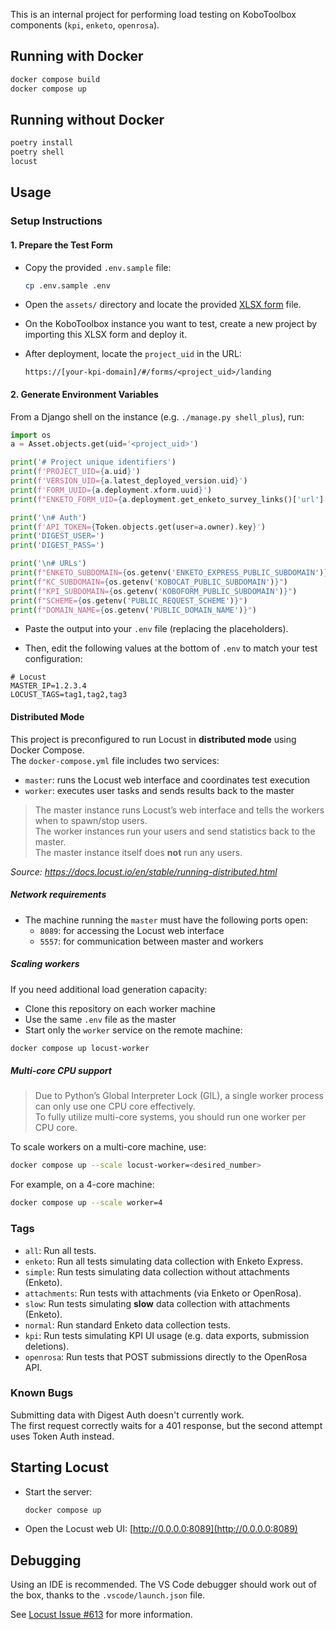 This is an internal project for performing load testing on KoboToolbox components (`kpi`, `enketo`, `openrosa`).

## Running with Docker

```bash
docker compose build
docker compose up
```

## Running without Docker

```bash
poetry install
poetry shell
locust
```

## Usage

### Setup Instructions

#### 1. Prepare the Test Form

- Copy the provided `.env.sample` file:
  ```bash
  cp .env.sample .env
  ```

- Open the `assets/` directory and locate the provided [XLSX form](./assets/form.xlsx) file.

- On the KoboToolbox instance you want to test, create a new project by importing this XLSX form and deploy it.

- After deployment, locate the `project_uid` in the URL:
  ```
  https://[your-kpi-domain]/#/forms/<project_uid>/landing
  ```

#### 2. Generate Environment Variables

From a Django shell on the instance (e.g. `./manage.py shell_plus`), run:

```python
import os
a = Asset.objects.get(uid='<project_uid>')

print('# Project unique identifiers')
print(f'PROJECT_UID={a.uid}')
print(f'VERSION_UID={a.latest_deployed_version.uid}')
print(f'FORM_UUID={a.deployment.xform.uuid}')
print(f"ENKETO_FORM_UID={a.deployment.get_enketo_survey_links()['url'].split('/')[-1]}")

print('\n# Auth')
print(f'API_TOKEN={Token.objects.get(user=a.owner).key}')
print('DIGEST_USER=')
print('DIGEST_PASS=')

print('\n# URLs')
print(f"ENKETO_SUBDOMAIN={os.getenv('ENKETO_EXPRESS_PUBLIC_SUBDOMAIN')}")
print(f"KC_SUBDOMAIN={os.getenv('KOBOCAT_PUBLIC_SUBDOMAIN')}")
print(f"KPI_SUBDOMAIN={os.getenv('KOBOFORM_PUBLIC_SUBDOMAIN')}")
print(f"SCHEME={os.getenv('PUBLIC_REQUEST_SCHEME')}")
print(f"DOMAIN_NAME={os.getenv('PUBLIC_DOMAIN_NAME')}")
```

- Paste the output into your `.env` file (replacing the placeholders).

- Then, edit the following values at the bottom of `.env` to match your test configuration:

```
# Locust
MASTER_IP=1.2.3.4
LOCUST_TAGS=tag1,tag2,tag3
```

#### Distributed Mode

This project is preconfigured to run Locust in **distributed mode** using Docker Compose.  
The `docker-compose.yml` file includes two services:

- `master`: runs the Locust web interface and coordinates test execution
- `worker`: executes user tasks and sends results back to the master

> The master instance runs Locust’s web interface and tells the workers when to spawn/stop users.  
> The worker instances run your users and send statistics back to the master.  
> The master instance itself does **not** run any users.

_Source: https://docs.locust.io/en/stable/running-distributed.html_

##### Network requirements

- The machine running the `master` must have the following ports open:
  - `8089`: for accessing the Locust web interface
  - `5557`: for communication between master and workers

##### Scaling workers

If you need additional load generation capacity:

- Clone this repository on each worker machine
- Use the same `.env` file as the master
- Start only the `worker` service on the remote machine:

```bash
docker compose up locust-worker
```

##### Multi-core CPU support

> Due to Python’s Global Interpreter Lock (GIL), a single worker process can only use one CPU core effectively.  
> To fully utilize multi-core systems, you should run one worker per CPU core.

To scale workers on a multi-core machine, use:

```bash
docker compose up --scale locust-worker=<desired_number>
```

For example, on a 4-core machine:

```bash
docker compose up --scale worker=4
```



### Tags

- `all`: Run all tests.
- `enketo`: Run all tests simulating data collection with Enketo Express.
- `simple`: Run tests simulating data collection without attachments (Enketo).
- `attachments`: Run tests with attachments (via Enketo or OpenRosa).
- `slow`: Run tests simulating **slow** data collection with attachments (Enketo).
- `normal`: Run standard Enketo data collection tests.
- `kpi`: Run tests simulating KPI UI usage (e.g. data exports, submission deletions).
- `openrosa`: Run tests that POST submissions directly to the OpenRosa API.

### Known Bugs

Submitting data with Digest Auth doesn't currently work.  
The first request correctly waits for a 401 response, but the second attempt uses Token Auth instead.

## Starting Locust

- Start the server:
  ```bash
  docker compose up
  ```

- Open the Locust web UI: [http://0.0.0.0:8089](http://0.0.0.0:8089)

## Debugging

Using an IDE is recommended. The VS Code debugger should work out of the box, thanks to the `.vscode/launch.json` file.

See [Locust Issue #613](https://github.com/locustio/locust/issues/613) for more information.
